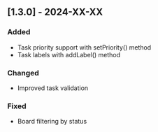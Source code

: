 ## [1.3.0] - 2024-XX-XX
### Added
- Task priority support with setPriority() method
- Task labels with addLabel() method

### Changed
- Improved task validation

### Fixed
- Board filtering by status
